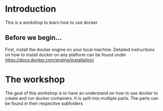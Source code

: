 # Introduction

This is a workshop to learn how to use docker

## Before we begin...

First, install the docker engine on your local machine. Detailed instructions on how to install docker on any platform can be found under https://docs.docker.com/engine/installation/


# The workshop

The goal of this workshop is to have an understand on how to use docker to create and run docker containers. It is split into multiple parts. The parts can be found in their respective subfolders